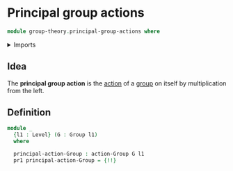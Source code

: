 # Principal group actions

```agda
module group-theory.principal-group-actions where
```

<details><summary>Imports</summary>

```agda
open import foundation.dependent-pair-types
open import foundation.equivalence-extensionality
open import foundation.universe-levels

open import group-theory.group-actions
open import group-theory.groups
```

</details>

## Idea

The **principal group action** is the [action](group-theory.group-actions.md) of
a [group](group-theory.groups.md) on itself by multiplication from the left.

## Definition

```agda
module _
  {l1 : Level} (G : Group l1)
  where

  principal-action-Group : action-Group G l1
  pr1 principal-action-Group = {!!}
```
